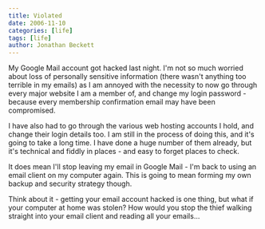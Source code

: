 ```yaml
---
title: Violated
date: 2006-11-10
categories: [life]
tags: [life]
author: Jonathan Beckett
---
```


My Google Mail account got hacked last night. I'm not so much worried about loss of personally sensitive information (there wasn't anything too terrible in my emails) as I am annoyed with the necessity to now go through every major website I am a member of, and change my login password - because every membership confirmation email may have been compromised.

I have also had to go through the various web hosting accounts I hold, and change their login details too. I am still in the process of doing this, and it's going to take a long time. I have done a huge number of them already, but it's technical and fiddly in places - and easy to forget places to check.

It does mean I'll stop leaving my email in Google Mail - I'm back to using an email client on my computer again. This is going to mean forming my own backup and security strategy though.

Think about it - getting your email account hacked is one thing, but what if your computer at home was stolen? How would you stop the thief walking straight into your email client and reading all your emails...